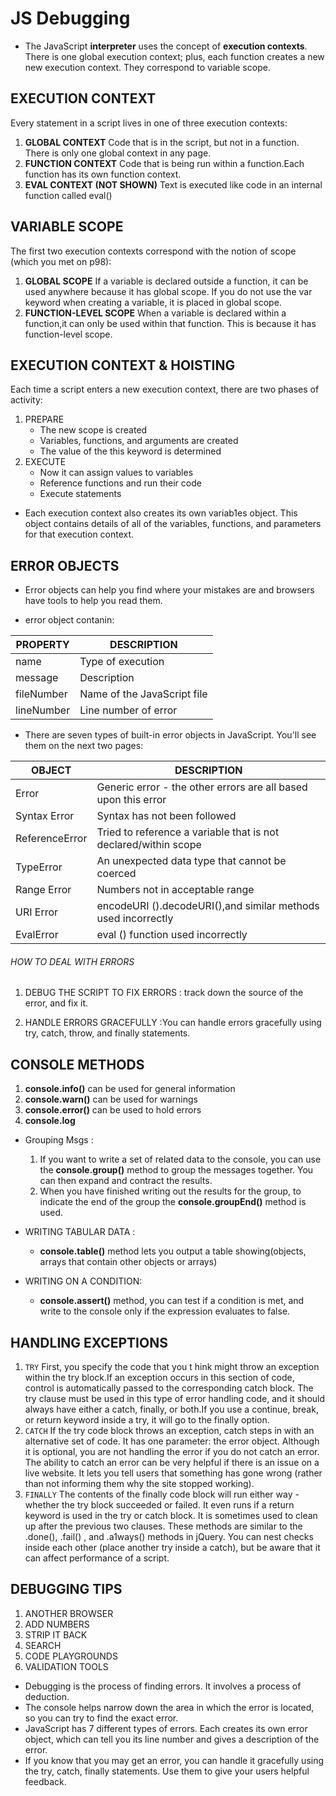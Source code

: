 # JS Debugging
* The JavaScript **interpreter** uses the concept of **execution contexts**. There is one global execution context; plus, each function creates a new new execution context. They correspond to variable scope.

## EXECUTION CONTEXT
Every statement in a script lives in one of three execution contexts:
1. **GLOBAL CONTEXT** Code that is in the script, but not in a function. There is only one global context in any page.
2. **FUNCTION CONTEXT** Code that is being run within a function.Each function has its own function context.
3. **EVAL CONTEXT (NOT SHOWN)** Text is executed like code in an internal function called eval()


## VARIABLE SCOPE
 The first two execution contexts correspond with the notion of scope (which you met on p98):
1. **GLOBAL SCOPE** If a variable is declared outside a function, it can be used anywhere because it has global scope. If you do not use the var keyword when creating a variable, it is placed in global scope.
2. **FUNCTION-LEVEL SCOPE** When a variable is declared within a function,it can only be used within that function. This is because it has function-level scope.

## EXECUTION CONTEXT & HOISTING
Each time a script enters a new execution context, there are two phases of activity:
1. PREPARE
     * The new scope is created
     * Variables, functions, and arguments are created
     * The value of the this keyword is determined
2. EXECUTE
     * Now it can assign values to variables
     * Reference functions and run their code
     * Execute statements
* Each execution context also creates its own variab1es object. This object contains details of all of the variables, functions, and parameters for that execution context.


## ERROR OBJECTS
* Error objects can help you find where your mistakes are and browsers have tools to help you read them.

* error object contanin:

PROPERTY | DESCRIPTION
---------|------------
name  |Type of execution
message| Description
fileNumber | Name of the JavaScript file
lineNumber | Line number of error


* There are seven types of built-in error objects in JavaScript. You'll see them on the next two pages:



OBJECT | DESCRIPTION
-------|-----------
Error | Generic error - the other errors are all based upon this error
Syntax Error | Syntax has not been followed
ReferenceError| Tried to reference a variable that is not declared/within scope
TypeError | An unexpected data type that cannot be coerced
Range Error | Numbers not in acceptable range
URI Error |encodeURI ().decodeURI(),and similar methods used incorrectly
EvalError |eval () function used incorrectly


###### HOW TO DEAL WITH ERRORS
1. DEBUG THE SCRIPT TO FIX ERRORS : track down the source of the error, and fix it.

2. HANDLE ERRORS GRACEFULLY :You can handle errors gracefully using try, catch, throw, and finally statements.



## CONSOLE METHODS 
1. **console.info()** can be used for general information
2. **console.warn()** can be used for warnings
3. **console.error()** can be used to hold errors
4. **console.log**

* Grouping Msgs :

    1. If you want to write a set of related data to the console, you can use the **console.group()** method to group the messages together. You can then expand and contract the results.
    2. When you have finished writing out the results for the group, to indicate the end of the group the **console.groupEnd()** method is used.

* WRITING TABULAR DATA :
     *  **console.table()** method lets you output a table showing(objects, arrays that contain other objects or arrays)

* WRITING ON A CONDITION:
     * **console.assert()** method, you can test if a condition is met, and write to the console only if the expression evaluates to false.


## HANDLING EXCEPTIONS

1. `TRY` First, you specify the code that you t hink might throw an exception within the try block.If an  exception occurs in this section of code, control is automatically passed to the corresponding catch block. The try clause must be used in this type of error handling code, and it should always have either a catch, finally, or both.If you use a continue, break, or return keyword inside a try, it will go to the finally option.
2. `CATCH` If the try code block throws an exception, catch steps in with an alternative set of code. It has one parameter: the error object. Although it is optional, you are not handling the error if you do not catch an error.
The ability to catch an error can be very helpful if there is an issue on a live website. It lets you tell users that
something has gone wrong (rather than not informing them why the site stopped working).
3. `FINALLY` The contents of the finally code block will run either way - whether the try block succeeded or failed.
It even runs if a return keyword is used in the try or catch block. It is sometimes used to clean up after the previous two clauses. These methods are similar to the .done(), .fail() , and .a1ways() methods in jQuery.
You can nest checks inside each other (place another try inside a catch), but be aware that it can affect performance of a script.



## DEBUGGING TIPS
1. ANOTHER BROWSER
2. ADD NUMBERS
3. STRIP IT BACK
4. SEARCH
5. CODE PLAYGROUNDS
6. VALIDATION TOOLS




* Debugging is the process of finding errors. It involves a process of deduction.
 * The console helps narrow down the area in which the error is located, so you can try to find the exact error.
* JavaScript has 7 different types of errors. Each creates its own error object, which can tell you its line number and gives a description of the error.
* If you know that you may get an error, you can handle it gracefully using the try, catch, finally statements. Use them to give your users helpful feedback.